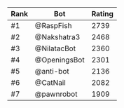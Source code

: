 Rank|Bot|Rating
---|---|---
#1|@RaspFish|2739
#2|@Nakshatra3|2468
#3|@NilatacBot|2360
#4|@OpeningsBot|2301
#5|@anti-bot|2136
#6|@CatNail|2082
#7|@pawnrobot|1909
